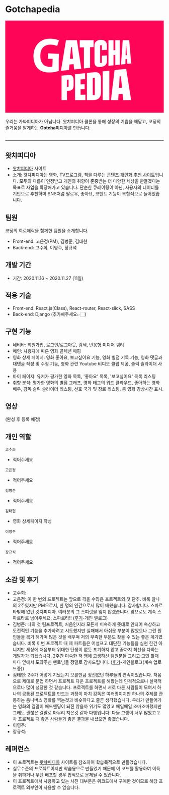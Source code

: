 # Gotchapedia
<img src='public/images/gotchapediaPink.png' alt='logo'>

우리는 가짜피디아가 아닙니다. 왓챠피디아 클론을 통해 성장의 기쁨을 깨닫고, 코딩의 즐거움을 알게하는 **Gotcha**피디아를 만듭니다.
<br><br>
 
---

## 왓챠피디아
- [왓챠피디아](https://pedia.watcha.com/ko-KR/) 사이트
- 소개: 왓챠피디아는 영화, TV프로그램, 책을 다루는 <u>콘텐츠 개인화 추천 사이트</u>입니다. 모두의 다름이 인정받고 개인의 취향이 존중받는 더 다양한 세상을 만들겠다는 목표로 사업을 확장해가고 있습니다. 단순한 큐레이팅이 아닌, 사용자의 데이터를 기반으로 추천하며 SNS처럼 팔로우, 좋아요, 코멘트 기능이 복합적으로 들어있습니다. 

## 팀원
코딩의 희로애락을 함께한 팀원을 소개합니다.
- Front-end: 고은정(PM), 김병준, 김태현
- Back-end: 고수희, 이영주, 장규석

## 개발 기간
- 기간: 2020.11.16 ~ 2020.11.27 (11일)

## 적용 기술
- Front-end: React.js(Class), React-router, React-slick, SASS
- Back-end: Django (추가해주세요👉🏻)

## 구현 기능
- 네비바: 회원가입, 로그인/로그아웃, 검색, 반응형 미디어 쿼리
- 메인: 사용자에 따른 영화 콜렉션 매핑
- 영화 상세 페이지: 영화 좋아요, 보고싶어요 기능, 영화 별점 기록 기능, 영화 댓글과 대댓글 작성 및 수정 기능, 영화 관련 Youtube 비디오 클립 제공, 슬릭 슬라이더 사용
- 마이 페이지: 유저가 평가한 영화 목록, '좋아요' 목록, '보고싶어요' 목록 리스팅
- 취향 분석: 평가한 영화의 별점 그래프, 영화 태그의 워드 클라우드, 좋아하는 영화 배우, 감독 슬릭 슬라이더 리스팅, 선호 국가 및 장르 리스팅, 총 영화 감상시간 표시.

## 영상
(완성 후 등록 예정)

## 개인 역할
`고수희`
- 적어주세요

`고은정`
- 적어주세요

`김병준`
- 적어주세요

`김태현`
- 영화 상세페이지 작성

`이영주`
- 적어주세요

`장규석`
- 적어주세요

## 소감 및 후기
- 고수희: 
- 고은정: 이 한 번의 프로젝트는 앞으로 겪을 수많은 프로젝트의 첫 단추. 비록 찰나의 2주였지만 PM으로서, 한 명의 인간으로서 많이 배웠습니다. 감사합니다. 스파르타밖에 없던 갓챠피디아. 여러분의 그 스피릿을 잊지 않겠습니다. 앞으로도 계속 스파르타로 남아주세요. 스파르타!! ([후기](https://업로드후수정.com)-개인 벨로그)
- 김병준: 나의 첫 팀프로젝트, 처음인지라 모든게 미숙하게 뜻대로 안되어 속상하고 도전적인 기능을 추가하려고 시도했지만 실패해서 아쉬운 부분이 많았으나 그런 원인들을 복기 해가며 많은 것을 배우며 저의 부족한 부분도 찾을 수 있는 좋은 계기였습니다. 비록 이번 프로젝트 때 제 파트들은 어설프고 대단한 기능들을 실현 한건 아니지만 세상에 처음부터 위대한 탄생이 없듯 포기하지 않고 끝까지 최선을 다하는 개발자가 되겠습니다. 2주간 미숙한 저 땜에 고생하신 팀원분들 그리고 고민 할때 마다 옆에서 도와주신 멘토님들 정말로 감사드립니다. ([후기](https://velog.io/@kingdavid1108)-개인블로그(계속 업로드중)) 
- 김태현: 2주가 어떻게 지났는지 모를만큼 정신없던 하루들의 연속이었습니다. 처음으로 제대로 분업 하면서 프로젝트 다운 프로젝트를 해봤는데 인격적으로나 실력적으로나 많이 성장한 것 같습니다. 프로젝트를 하면서 서로 다른 사람들이 모여서 하나의 공통된 프로젝트를 만드는 과정이 마치 감독은 여러명이지만 하나의 주제를 관통하는 옴니버스 영화를 찍는것과 비슷하다고 줄곧 생각했습니다. 우리가 만들어가는 영화의 결말이 배드엔딩이 되진 않을까 위기도 많았고 매일매일 조마조마했지만 그래도 괜찮은 결말로 마무리 지은것 같아 다행입니다. 다들 고생이 너무 많았고 2차 프로젝트 때 좋은 사람들과 좋은 결과물 내셨으면 좋겠습니다.
- 이영주: 
- 장규석: 

## 레퍼런스
- 이 프로젝트는 [왓챠피디아](https://pedia.watcha.com/ko-KR/) 사이트를 참조하여 학습목적으로 만들었습니다.
- 실무수준의 프로젝트이지만 학습용으로 만들었기 때문에 이 코드를 활용하여 이득을 취하거나 무단 배포할 경우 법적으로 문제될 수 있습니다.
- 이 프로젝트에서 사용하고 있는 사진 대부분은 위코드에서 구매한 것이므로 해당 프로젝트 외부인이 사용할 수 없습니다.



